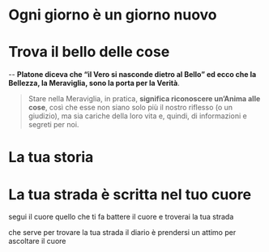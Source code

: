# Ogni giorno è un giorno nuovo

# Trova il bello delle cose

--
**Platone diceva che “il Vero si nasconde dietro al Bello” ed ecco che la Bellezza, la Meraviglia, sono la porta per la Verità**.

> Stare nella Meraviglia, in pratica,  **significa riconoscere un’Anima alle cose**, così che esse non siano solo più il nostro riflesso (o un giudizio), ma sia cariche della loro vita e, quindi, di informazioni e segreti per noi.

# La tua storia 

# La tua strada è scritta nel tuo cuore 
segui il cuore quello che ti fa battere il cuore e troverai la tua strada

che serve per trovare la tua strada il diario è prendersi un attimo per ascoltare il cuore


<!--stackedit_data:
eyJoaXN0b3J5IjpbLTEyOTI0MTM0OTZdfQ==
-->